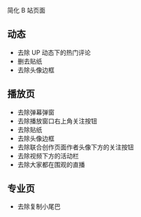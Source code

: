 简化 B 站页面

## 动态

- 去除 UP 动态下的热门评论
- 删去贴纸
- 去除头像边框

## 播放页

- 去除弹幕弹窗
- 去除播放窗口右上角关注按钮
- 去除贴纸
- 去除头像边框
- 去除联合创作页面作者头像下方的关注按钮
- 去除视频下方的活动栏
- 去除大家都在围观的直播

## 专业页

- 去除复制小尾巴
